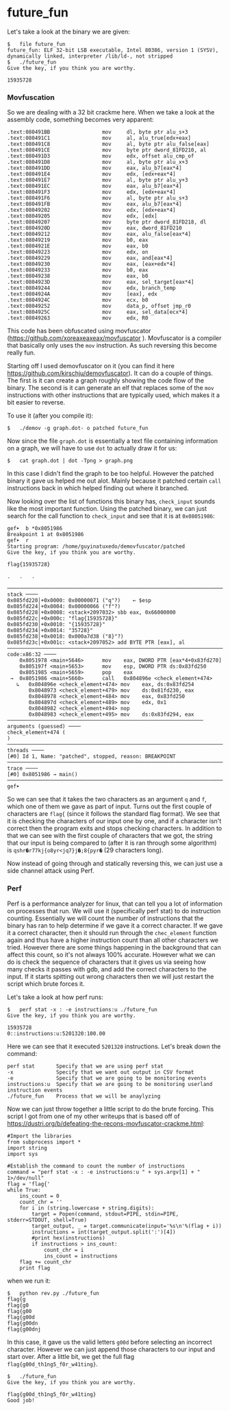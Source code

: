 # future_fun

Let's take a look at the binary we are given:

```
$	file future_fun 
future_fun: ELF 32-bit LSB executable, Intel 80386, version 1 (SYSV), dynamically linked, interpreter /lib/ld-, not stripped
$	./future_fun 
Give the key, if you think you are worthy.

15935728
```

### Movfuscation

So we are dealing with a 32 bit crackme here. When we take a look at the assembly code, something becomes very apparent:

```
.text:080491BB                 mov     dl, byte ptr alu_s+3
.text:080491C1                 mov     al, alu_true[edx+eax]
.text:080491C8                 mov     al, byte ptr alu_false[eax]
.text:080491CE                 mov     byte ptr dword_81FD210, al
.text:080491D3                 mov     edx, offset alu_cmp_of
.text:080491D8                 mov     al, byte ptr alu_x+3
.text:080491DD                 mov     eax, alu_b7[eax*4]
.text:080491E4                 mov     edx, [edx+eax*4]
.text:080491E7                 mov     al, byte ptr alu_y+3
.text:080491EC                 mov     eax, alu_b7[eax*4]
.text:080491F3                 mov     edx, [edx+eax*4]
.text:080491F6                 mov     al, byte ptr alu_s+3
.text:080491FB                 mov     eax, alu_b7[eax*4]
.text:08049202                 mov     edx, [edx+eax*4]
.text:08049205                 mov     edx, [edx]
.text:08049207                 mov     byte ptr dword_81FD218, dl
.text:0804920D                 mov     eax, dword_81FD210
.text:08049212                 mov     eax, alu_false[eax*4]
.text:08049219                 mov     b0, eax
.text:0804921E                 mov     eax, b0
.text:08049223                 mov     edx, on
.text:08049229                 mov     eax, and[eax*4]
.text:08049230                 mov     eax, [eax+edx*4]
.text:08049233                 mov     b0, eax
.text:08049238                 mov     eax, b0
.text:0804923D                 mov     eax, sel_target[eax*4]
.text:08049244                 mov     edx, branch_temp
.text:0804924A                 mov     [eax], edx
.text:0804924C                 mov     ecx, b0
.text:08049252                 mov     data_p, offset jmp_r0
.text:0804925C                 mov     eax, sel_data[ecx*4]
.text:08049263                 mov     edx, R0
``` 

This code has been obfuscated using movfuscator (https://github.com/xoreaxeaxeax/movfuscator ). Movfuscator is a compiler that basically only uses the `mov` instruction. As such reversing this become really fun.

Starting off I used demovfuscator on it (you can find it here https://github.com/kirschju/demovfuscator). It can do a couple of things. The first is it can create a graph roughly showing the code flow of the binary. The second is it can generate an elf that replaces some of the `mov` instructions with other instructions that are typically used, which makes it a bit easier to reverse.

To use it (after you compile it):
```
$	./demov -g graph.dot- o patched future_fun
```

Now since the file `graph.dot` is essentially a text file containing information on a graph, we will have to use `dot` to actually draw it for us:

```
$	cat graph.dot | dot -Tpng > graph.png
```

In this case I didn't find the graph to be too helpful. However the patched binary it gave us helped me out alot. Mainly because it patched certain `call` instructions back in which helped finding out where it branched.

Now looking over the list of functions this binary has, `check_input` sounds like the most important function. Using the patched binary, we can just search for the call function to `check_input` and see that it is at `0x08051986`:

```
gef➤  b *0x8051986
Breakpoint 1 at 0x8051986
gef➤  r
Starting program: /home/guyinatuxedo/demovfuscator/patched 
Give the key, if you think you are worthy.

flag{15935728}

.	.	.

────────────────────────────────────────────────────────────────────────────── stack ────
0x085fd220│+0x0000: 0x00000071 ("q"?)	 ← $esp
0x085fd224│+0x0004: 0x00000066 ("f"?)
0x085fd228│+0x0008: <stack+2097032> sbb eax, 0x66000000
0x085fd22c│+0x000c: "flag{15935728}"
0x085fd230│+0x0010: "{15935728}"
0x085fd234│+0x0014: "35728}"
0x085fd238│+0x0018: 0x000a7d38 ("8}"?)
0x085fd23c│+0x001c: <stack+2097052> add BYTE PTR [eax], al
──────────────────────────────────────────────────────────────────────── code:x86:32 ────
    0x8051978 <main+5646>      mov    eax, DWORD PTR [eax*4+0x83fd270]
    0x805197f <main+5653>      mov    esp, DWORD PTR ds:0x83fd250
    0x8051985 <main+5659>      pop    eax
 →  0x8051986 <main+5660>      call   0x804896e <check_element+474>
   ↳   0x804896e <check_element+474> mov    eax, ds:0x83fd254
       0x8048973 <check_element+479> mov    ds:0x81fd230, eax
       0x8048978 <check_element+484> mov    eax, 0x83fd250
       0x804897d <check_element+489> mov    edx, 0x1
       0x8048982 <check_element+494> nop    
       0x8048983 <check_element+495> mov    ds:0x83fd294, eax
──────────────────────────────────────────────────────────────── arguments (guessed) ────
check_element+474 (
)
──────────────────────────────────────────────────────────────────────────── threads ────
[#0] Id 1, Name: "patched", stopped, reason: BREAKPOINT
────────────────────────────────────────────────────────────────────────────── trace ────
[#0] 0x8051986 → main()
─────────────────────────────────────────────────────────────────────────────────────────
gef➤  
```

So we can see that it takes the two characters as an argument `q` and `f`, which one of them we gave as part of input. Turns out the first couple of characters are `flag{` (since it follows the standard flag format). We see that it is checking the characters of our input one by one, and if a character isn't correct then the program exits and stops checking characters. In addition to that we can see with the first couple of characters that we got, the string that our input is being compared to (after it is ran through some algorithm) is `qshr�r77kj{o8yr<jq7}j�;8{pyr�` (29 characters long).

Now instead of going through and statically reversing this, we can just use a side channel attack using Perf.

### Perf

Perf is a performance analyzer for linux, that can tell you a lot of information on processes that run. We will use it (specifically perf stat) to do instruction counting. Essentially we will count the number of instructions that the binary has ran to help determine if we gave it a correct character. If we gave it a correct character, then it should run through the `chec_element` function again and thus have a higher instruction count than all other characters we tried. However there are some things happening in the background that can affect this count, so it's not always 100% accurate. However what we can do is check the sequence of characters that it gives us via seeing how many checks it passes with gdb, and add the correct characters to the input. If it starts spitting out wrong characters then we will just restart the script which brute forces it. 

Let's take a look at how perf runs:

```
$	perf stat -x : -e instructions:u ./future_fun 
Give the key, if you think you are worthy.

15935728
0::instructions:u:5201320:100.00
```

Here we can see that it executed `5201320` instructions. Let's break down the command:

```
perf stat 		Specify that we are using perf stat
-x 				Specify that we want out output in CSV format
-e 				Specify that we are going to be monitoring events
instructions:u 	Specify that we are going to be monitoring userland instruction events
./future_fun	Process that we will be anaylyzing
```

Now we can just throw together a little script to do the brute forcing. This script I got from one of my other writeups that is based off of https://dustri.org/b/defeating-the-recons-movfuscator-crackme.html:
```
#Import the libraries
from subprocess import *
import string
import sys

#Establish the command to count the number of instructions
command = "perf stat -x : -e instructions:u " + sys.argv[1] + " 1>/dev/null" 
flag = 'flag{'
while True:
	ins_count = 0
	count_chr = ''
	for i in (string.lowercase + string.digits):
		target = Popen(command, stdout=PIPE, stdin=PIPE, stderr=STDOUT, shell=True)
		target_output, _ = target.communicate(input='%s\n'%(flag + i))
		instructions = int(target_output.split(':')[4])
		#print hex(instructions)
		if instructions > ins_count:
			count_chr = i
			ins_count = instructions
	flag += count_chr
	print flag
```

when we run it:
```
$	python rev.py ./future_fun 
flag{g
flag{g0
flag{g00
flag{g00d
flag{g00dn
flag{g00dnj
```

In this case, it gave us the valid letters `g00d` before selecting an incorrect character. However we can just append those characters to our input and start over. After a little bit, we get the full flag `flag{g00d_th1ng5_f0r_w41ting}`.

```
$	./future_fun 
Give the key, if you think you are worthy.

flag{g00d_th1ng5_f0r_w41ting}
Good job!
```
